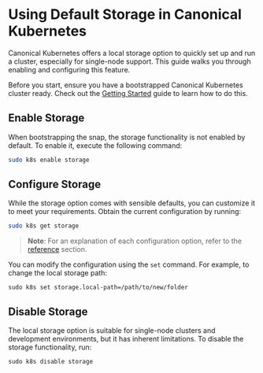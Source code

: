 # Using Default Storage in Canonical Kubernetes

Canonical Kubernetes offers a local storage option to quickly set up and run a cluster, especially for single-node support. This guide walks you through enabling and configuring this feature.

Before you start, ensure you have a bootstrapped Canonical Kubernetes cluster ready.
Check out the [Getting Started](https://github.com/canonical/k8s-snap/blob/main/docs/src/tutorial/getting-started.md) guide to learn how to do this.

## Enable Storage
When bootstrapping the snap, the storage functionality is not enabled by default. To enable it, execute the following command:

```sh
sudo k8s enable storage
```

## Configure Storage
While the storage option comes with sensible defaults, you can customize it to meet your requirements. Obtain the current configuration by running:

```sh
sudo k8s get storage
```

> **Note**: For an explanation of each configuration option, refer to the [reference](#TODO) section. 

You can modify the configuration using the `set` command. For example, to change the local storage path:

```
sudo k8s set storage.local-path=/path/to/new/folder
```

## Disable Storage
The local storage option is suitable for single-node clusters and development environments, but it has inherent limitations. 
To disable the storage functionality, run:

```
sudo k8s disable storage
```

